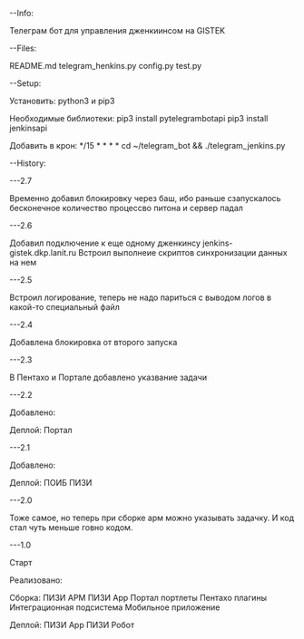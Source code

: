 --Info:

Телеграм бот для управления дженкиинсом на GISTEK

--Files:

README.md
telegram_henkins.py
config.py
test.py

--Setup:

Установить: python3 и pip3

Необходимые библиотеки:
pip3 install pytelegrambotapi
pip3 install jenkinsapi

Добавить в крон:
*/15 * * * * cd ~/telegram_bot && ./telegram_jenkins.py

--History:

---2.7

Временно добавил блокировку через баш, ибо раньше сзапускалось бесконечное количество процессво питона и сервер падал


---2.6

Добавил подключение к еще одному дженкинсу jenkins-gistek.dkp.lanit.ru
Встроил выполнеие скриптов синхронизации данных на нем

---2.5

Встроил логирование, теперь не надо париться с выводом логов в какой-то специальный файл

---2.4

Добавлена блокировка от второго запуска

---2.3

В Пентахо и Портале добавлено указвание задачи

---2.2

Добавлено:

Деплой:
Портал

---2.1

Добавлено:

Деплой:
ПОИБ
ПИЗИ

---2.0

Тоже самое, но теперь при сборке арм можно указывать задачку. И код стал чуть меньше говно кодом.

---1.0

Старт

Реализовано:

Сборка:
ПИЗИ АРМ
ПИЗИ App
Портал портлеты
Пентахо плагины
Интеграционная подсистема
Мобильное приложение

Деплой:
ПИЗИ App
ПИЗИ Робот
